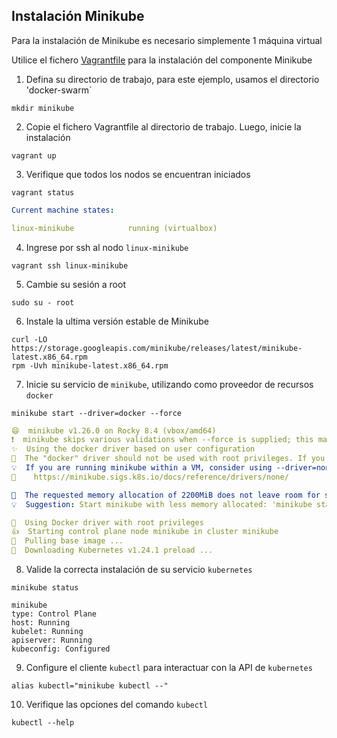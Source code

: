 ## Instalación Minikube 
Para la instalación de Minikube es necesario simplemente 1 máquina virtual

Utilice el fichero [Vagrantfile](minikube/Vagrantfile) para la instalación del componente Minikube

1. Defina su directorio de trabajo, para este ejemplo, usamos el directorio 'docker-swarm`
```
mkdir minikube
```

2. Copie el fichero Vagrantfile al directorio de trabajo. Luego, inicie la instalación
```
vagrant up
```

3. Verifique que todos los nodos se encuentran iniciados
```
vagrant status
```

```yaml
Current machine states:

linux-minikube            running (virtualbox)
```

4. Ingrese por ssh al nodo `linux-minikube`
```
vagrant ssh linux-minikube
```

5. Cambie su sesión a root
```
sudo su - root
```

6. Instale la ultima versión estable de Minikube
```
curl -LO https://storage.googleapis.com/minikube/releases/latest/minikube-latest.x86_64.rpm
rpm -Uvh minikube-latest.x86_64.rpm
```

7. Inicie su servicio de `minikube`, utilizando como proveedor de recursos `docker`
```
minikube start --driver=docker --force
```

```yaml
😄  minikube v1.26.0 on Rocky 8.4 (vbox/amd64)
❗  minikube skips various validations when --force is supplied; this may lead to unexpected behavior
✨  Using the docker driver based on user configuration
🛑  The "docker" driver should not be used with root privileges. If you wish to continue as root, use --force.
💡  If you are running minikube within a VM, consider using --driver=none:
📘    https://minikube.sigs.k8s.io/docs/reference/drivers/none/

🧯  The requested memory allocation of 2200MiB does not leave room for system overhead (total system   memory: 2985MiB). You may face stability issues.
💡  Suggestion: Start minikube with less memory allocated: 'minikube start --memory=2200mb'

📌  Using Docker driver with root privileges
👍  Starting control plane node minikube in cluster minikube
🚜  Pulling base image ...
💾  Downloading Kubernetes v1.24.1 preload ...
```

8. Valide la correcta instalación de su servicio `kubernetes`
```
minikube status
```
```
minikube
type: Control Plane
host: Running
kubelet: Running
apiserver: Running
kubeconfig: Configured
```
9. Configure el cliente `kubectl` para interactuar con la API de `kubernetes`
```
alias kubectl="minikube kubectl --"
```

10. Verifique las opciones del comando `kubectl`
```
kubectl --help
```